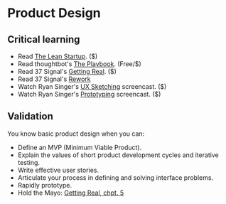 Product Design
=============

Critical learning
-----------------

* Read [The Lean Startup](http://amzn.com/1568985819). ($)
* Read thoughtbot's [The Playbook](http://playbook.thoughtbot.com/). (Free/$)
* Read 37 Signal's [Getting Real](http://gettingreal.37signals.com/). ($)
* Read 37 Signal's [Rework](http://37signals.com/rework)
* Watch Ryan Singer's [UX Sketching](https://peepcode.com/products/ryan-singer-ux) screencast. ($)
* Watch Ryan Singer's [Prototyping](https://peepcode.com/products/ryan-singer-ii) screencast. ($)

Validation
----------

You know basic product design when you can:

* Define an MVP (Minimum Viable Product).
* Explain the values of short product development cycles and iterative testing.
* Write effective user stories.
* Articulate your process in defining and solving interface problems.
* Rapidly prototype.
* Hold the Mayo: [Getting Real, chpt. 5](http://gettingreal.37signals.com/)